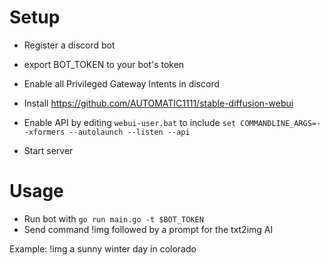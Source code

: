 # Setup

* Register a discord bot
* export BOT_TOKEN to your bot's token
* Enable all Privileged Gateway Intents in discord

* Install https://github.com/AUTOMATIC1111/stable-diffusion-webui
* Enable API by editing `webui-user.bat` to include `set COMMANDLINE_ARGS=--xformers --autolaunch --listen --api`
* Start server

# Usage

* Run bot with `go run main.go -t $BOT_TOKEN`
* Send command !img followed by a prompt for the txt2img AI

Example: !img a sunny winter day in colorado